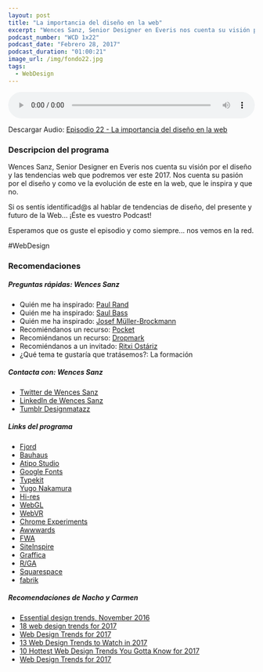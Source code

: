 ```yaml
---
layout: post
title: "La importancia del diseño en la web"
excerpt: "Wences Sanz, Senior Designer en Everis nos cuenta su visión por el diseño y las tendencias web que podremos ver este 2017."
podcast_number: "WCD 1x22"
podcast_date: "Febrero 28, 2017"
podcast_duration: "01:00:21"
image_url: /img/fondo22.jpg
tags: 
  - WebDesign
---
```


<audio src="http://www.podtrac.com/pts/redirect.mp3/archive.org/download/WCD-22/WeCodeSign%201x22%20-%20La%20importancia%20del%20disen%CC%83o%20en%20la%20web.mp3" preload="auto" controls style="width: 100%;">
  <p>Tu navegador no implementa el elemento audio</p>
</audio>

<p>Descargar Audio: <a href="http://www.podtrac.com/pts/redirect.mp3/archive.org/download/WCD-22/WeCodeSign%201x22%20-%20La%20importancia%20del%20disen%CC%83o%20en%20la%20web.mp3" title="Botón derecho del ratón, luego guardar enlace como...">Episodio 22 - La importancia del diseño en la web</a></p>

<h3 class="post-title  post-heading">Descripcion del programa</h3>

Wences Sanz, Senior Designer en Everis nos cuenta su visión por el diseño y las tendencias web que podremos ver este 2017. Nos cuenta su pasión por el diseño y como ve la evolución de este en la web, que le inspira y que no.

Si os sentís identificad@s al hablar de tendencias de diseño, del presente y futuro de la Web... ¡Éste es vuestro Podcast!

Esperamos que os guste el episodio y como siempre... nos vemos en la red.
 
<div class="rule"></div>

#WebDesign

<div class="rule"></div>

<h3 class="post-title  post-heading">Recomendaciones</h3>

##### Preguntas rápidas: Wences Sanz

<ul>
  <li class="recomendacion"><span>Quién me ha inspirado: </span><a href="http://www.paul-rand.com/">Paul Rand</a></li>
  <li class="recomendacion"><span>Quién me ha inspirado: </span><a href="http://saulbass.tv/">Saul Bass</a></li>
  <li class="recomendacion"><span>Quién me ha inspirado: </span><a href="https://en.wikipedia.org/wiki/Josef_M%C3%BCller-Brockmann">Josef Müller-Brockmann</a></li>
  <li class="recomendacion"><span>Recomiéndanos un recurso: </span><a href="https://getpocket.com">Pocket</a></li>
  <li class="recomendacion"><span>Recomiéndanos un recurso: </span><a href="https://www.dropmark.com/">Dropmark</a></li>
  <li class="recomendacion"><span>Recomiéndanos a un invitado: </span><a href="http://www.ritxiostariz.com/about/">Ritxi Ostáriz</a></li>
  <li class="recomendacion"><span>¿Qué tema te gustaría que tratásemos?: </span>La formación</li>
</ul>

##### Contacta con: Wences Sanz

<ul>
  <li class="recomendacion"><a href="https://twitter.com/stereochromo?lang=es">Twitter de Wences Sanz</a></li>
  <li class="recomendacion"><a href="https://www.linkedin.com/in/stereochromo/">LinkedIn de Wences Sanz</a></li>
  <li class="recomendacion"><a href="http://www.designmatazz.com/">Tumblr Designmatazz</a></li>
</ul>

##### Links del programa

<ul>
  <li class="recomendacion"><a href="https://www.fjordnet.com/">Fjord</a></li>
  <li class="recomendacion"><a href="https://es.wikipedia.org/wiki/Escuela_de_la_Bauhaus">Bauhaus</a></li>
  <li class="recomendacion"><a href="http://atipo.es/">Atipo Studio</a></li>
  <li class="recomendacion"><a href="https://fonts.google.com/">Google Fonts</a></li>
  <li class="recomendacion"><a href="https://typekit.com/">Typekit</a></li>
  <li class="recomendacion"><a href="http://www.yugop.com/">Yugo Nakamura</a></li>
  <li class="recomendacion"><a href="http://hi-res.net/">Hi-res</a></li>
  <li class="recomendacion"><a href="https://developer.mozilla.org/es/docs/Web/API/WebGL_API/Tutorial/Getting_started_with_WebGL">WebGL</a></li>
  <li class="recomendacion"><a href="https://developer.mozilla.org/en-US/docs/Web/API/WebVR_API">WebVR</a></li>
  <li class="recomendacion"><a href="https://www.chromeexperiments.com">Chrome Experiments</a></li>
  <li class="recomendacion"><a href="https://www.awwwards.com/">Awwwards</a></li>
  <li class="recomendacion"><a href="https://thefwa.com/">FWA</a></li>
  <li class="recomendacion"><a href="https://www.siteinspire.com/">SiteInspire</a></li>
  <li class="recomendacion"><a href="http://graffica.info/">Graffica</a></li>
  <li class="recomendacion"><a href="https://www.rga.com/">R/GA</a></li>
  <li class="recomendacion"><a href="https://es.squarespace.com/">Squarespace</a></li>
  <li class="recomendacion"><a href="https://fabrik.io/">fabrik</a></li>
</ul>

##### Recomendaciones de Nacho y Carmen

<ul>
  <li class="recomendacion"><a href="http://www.webdesignerdepot.com/2016/10/essential-design-trends-november-2016/">Essential design trends, November 2016</a></li>
  <li class="recomendacion"><a href="https://webflow.com/blog/18-web-design-trends-for-2017">18 web design trends for 2017</a></li>
  <li class="recomendacion"><a href="https://www.zazzlemedia.co.uk/blog/digital-design-trends/">Web Design Trends for 2017</a></li>
  <li class="recomendacion"><a href="https://blog.hubspot.com/marketing/web-design-trends-2017#sm.00ckk7pr19wpe3g10b421sw9hg012">13 Web Design Trends to Watch in 2017</a></li>
  <li class="recomendacion"><a href="https://premium.wpmudev.org/blog/web-design-trends-2017/">10 Hottest Web Design Trends You Gotta Know for 2017</a></li>
  <li class="recomendacion"><a href="https://www.awwwards.com/web-design-trends-for-2017.html">Web Design Trends for 2017</a></li>
</ul>
